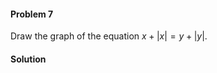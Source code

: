 <div class="alert alert-warning" role="alert">
<h4 class="alert-heading">Problem 7</h4>

Draw the graph of the equation $x + | x | = y + | y |$.

</div>

<div class="alert alert-success" role="alert">
<h4 class="alert-heading">Solution</h4>



</div>

